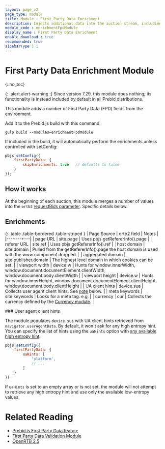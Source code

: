 ```yaml
---
layout: page_v2
page_type: module
title: Module - First Party Data Enrichment
description: Injects additional data into the auction stream, including&#58; domain, keywords, and page url.
module_code : enrichmentFpdModule
display_name : First Party Data Enrichment
enable_download : true
recommended: true
sidebarType : 1
---
```


# First Party Data Enrichment Module
{:.no_toc}

{: .alert.alert-warning :}
Since version 7.29, this module does nothing; its functionality is instead included by default in all Prebid distributions.

This module adds a number of First Party Data (FPD) fields from the environment. 

Add it to the Prebid.js build with this command:
```
gulp build --modules=enrichmentFpdModule
```

If included in the build, it will automatically perform the enrichments unless controlled with setConfig:

```javascript
pbjs.setConfig({
    firstPartyData: {
        skipEnrichments: true   // defaults to false
    }
});
```

## How it works

At the beginning of each auction, this module merges a number of values into the `ortb2` [requestBids parameter](/dev-docs/publisher-api-reference/requestBids.html). Specific details below.

## Enrichments

{: .table .table-bordered .table-striped }
| Page Source | ortb2 field | Notes |
|---+---+---|
| page URL | site.page | Uses pbjs getRefererInfo().page |
| referer URL | site.ref | Uses pbjs getRefererInfo().ref |
| host domain | site.domain | Pulled from the getRefererInfo().page the host domain is used with the www component dropped. |
| aggregated domain | site.publisher.domain | The highest level domain in which cookies can be set. |
| viewport width | device.w | Hunts for window.innerWidth, window.document.documentElement.clientWidth, window.document.body.clientWidth |
| viewport height | device.w | Hunts for window.innerHeight, window.document.documentElement.clientHeight, window.document.body.clientHeight |
| UA client hints | device.sua | Collects user agent client hints. See [note](#ua-hints) below. |
| meta keywords | site.keywords | Looks for a meta tag. e.g. <meta name="keywords" content="cars, boats"> |
| currency | cur | Collects the currency defined by the [Currency module](/dev-docs/modules/currency.html). |

<a  id="ua-hints" />
### User agent client hints


The module populates `device.sua` with UA client hints retrieved from `navigator.userAgentData`. By default, it won't ask for any high entropy hint. You can specify the list of hints using the `uaHints` option with [any available high entropy hint](https://developer.mozilla.org/en-US/docs/Web/API/NavigatorUAData#returning_high_entropy_values):

```javascript
pbjs.setConfig({
    firstPartyData: {
        uaHints: [
            'platform',
            // ...
        ]
    }
})
```

If `uaHints` is set to an empty array or is not set, the module will not attempt to retrieve any high entropy hint and use only the available low-entropy values.   

# Related Reading
- [Prebid.js First Party Data feature](/features/firstPartyData.html)
- [First Party Data Validation Module](/dev-docs/modules/validationFpdModule)
- [OpenRTB 2.5](https://www.iab.com/wp-content/uploads/2016/03/OpenRTB-API-Specification-Version-2-5-FINAL.pdf)

